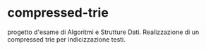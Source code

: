 # compressed-trie
progetto d'esame di Algoritmi e Strutture Dati. Realizzazione di un compressed trie per indicizzazione testi.
